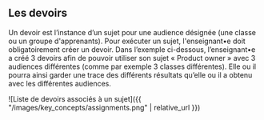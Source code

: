 ## Les devoirs

Un devoir est l’instance d’un sujet pour une audience désignée (une classe ou un 
groupe d'apprenants). Pour exécuter un sujet, l'enseignant•e doit obligatoirement créer un devoir. Dans l’exemple ci-dessous, 
l’enseignant•e a créé 3 devoirs afin de pouvoir utiliser son sujet « Product owner » avec 3 audiences différentes 
(comme par exemple 3 classes différentes). Elle ou il pourra ainsi garder une trace des différents 
résultats qu’elle ou il a obtenu avec les différentes audiences.

![Liste de devoirs associés à un sujet]({{ "/images/key_concepts/assignments.png" | relative_url }})